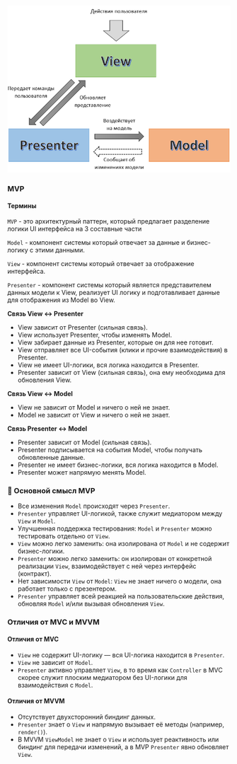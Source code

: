 ![alt text](docs/mvp.png)

### MVP

#### Термины

`MVP` - это архитектурный паттерн, который предлагает разделение логики UI интерфейса на 3 составные части

`Model` - компонент системы который отвечает за данные и бизнес-логику с этими данными.

`View` - компонент системы который отвечает за отображение интерфейса.

`Presenter` - компонент системы который является представителем данных модели к View, реализует UI логику и подготавливает данные для отображения из Model во View.

**Связь View ↔ Presenter**

- View зависит от Presenter (сильная связь).
- View использует Presenter, чтобы изменять Model.
- View забирает данные из Presenter, которые он для нее готовит.
- View отправляет все UI-события (клики и прочие взаимодействия) в Presenter.
- View не имеет UI-логики, вся логика находится в Presenter.
- Presenter зависит от View (сильная связь), она ему необходима для обновления View.

**Связь View ↔ Model**

- View не зависит от Model и ничего о ней не знает.
- Model не зависит от View и ничего о ней не знает.

**Связь Presenter ↔ Model**

- Presenter зависит от Model (сильная связь).
- Presenter подписывается на события Model, чтобы получать обновленные данные.
- Presenter не имеет бизнес-логики, вся логика находится в Model.
- Presenter может напрямую менять Model.

### 📌 Основной смысл MVP

- Все изменения `Model` происходят через `Presenter`.
- `Presenter` управляет UI-логикой, также служит медиатором между `View` и `Model`.
- Улучшенная поддержка тестирования: `Model` и `Presenter` можно тестировать отдельно от `View`.
- `View` можно легко заменить: она изолирована от `Model` и не содержит бизнес-логики.
- `Presenter` можно легко заменить: он изолирован от конкретной реализации `View`, взаимодействует с ней через интерфейс (контракт).
- Нет зависимости `View` от `Model`: `View` не знает ничего о модели, она работает только с презентером.
- `Presenter` управляет всей реакцией на пользовательские действия, обновляя `Model` и/или вызывая обновления `View`.

### Отличия от MVC и MVVM

#### Отличия от MVC

- `View` не содержит UI-логику — вся UI-логика находится в `Presenter`.
- `View` не зависит от `Model`.
- `Presenter` активно управляет `View`, в то время как `Controller` в MVC скорее служит плоским медиатором без UI-логики для взаимодействия с `Model`.

#### Отличия от MVVM

- Отсутствует двухсторонний биндинг данных.
- `Presenter` знает о `View` и напрямую вызывает её методы (например, `render()`).
- В MVVM `ViewModel` не знает о `View` и использует реактивность или биндинг для передачи изменений, а в MVP `Presenter` явно обновляет `View`.
